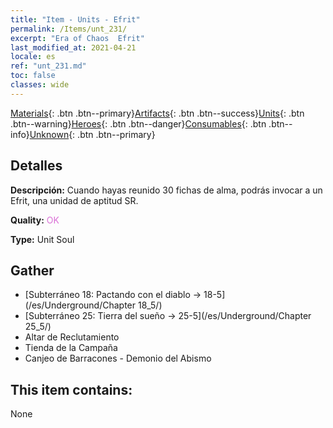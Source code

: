```yaml
---
title: "Item - Units - Efrit"
permalink: /Items/unt_231/
excerpt: "Era of Chaos  Efrit"
last_modified_at: 2021-04-21
locale: es
ref: "unt_231.md"
toc: false
classes: wide
---
```

 [Materials](/es/Items/){: .btn .btn--primary}[Artifacts](/es/Items/Artifacts/){: .btn .btn--success}[Units](/es/Items/Units/){: .btn .btn--warning}[Heroes](/es/Items/Heroes/){: .btn .btn--danger}[Consumables](/es/Items/Consumables/){: .btn .btn--info}[Unknown](/es/Items/Unknown/){: .btn .btn--primary}

## Detalles
 **Descripción:** Cuando hayas reunido 30 fichas de alma, podrás invocar a un Efrit, una unidad de aptitud SR.

 **Quality:** <span style="color: #DA70D6">OK</span>

 **Type:** Unit Soul

## Gather

*    [Subterráneo 18: Pactando con el diablo -> 18-5](/es/Underground/Chapter 18_5/) 
*    [Subterráneo 25: Tierra del sueño -> 25-5](/es/Underground/Chapter 25_5/) 
*    Altar de Reclutamiento 
*    Tienda de la Campaña 
*    Canjeo de Barracones - Demonio del Abismo 

## This item contains:

  None

